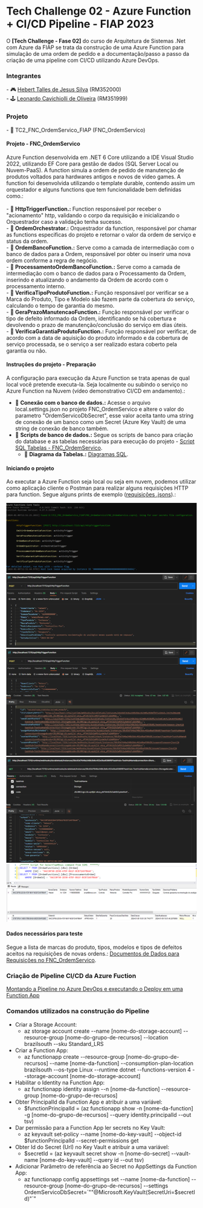 <h1 align="left">Tech Challenge 02 - Azure Function + CI/CD Pipeline - FIAP 2023</h1>
O <b>[Tech Challenge - Fase 02]</b> do curso de Arquitetura de Sistemas .Net com Azure da FIAP se trata da construção de uma Azure Function para simulação de uma ordem de pedido e a documentação/passo a passo da criação de uma pipeline com CI/CD utilizando Azure DevOps.

<h3 align="left">Integrantes</h3>
- 🎮 <a href="https://github.com/talles2512">Hebert Talles de Jesus Silva</a> (RM352000)</br>
- 🕹️ <a href="https://github.com/LeonardoCavi">Leonardo Cavichiolli de Oliveira</a> (RM351999)

<h3 align="left">Projeto</h3>
- 👾 TC2_FNC_OrdemServico_FIAP (FNC_OrdemServico)

<h4 align="left">Projeto - FNC_OrdemServico</h4>
Azure Function desenvolvida em .NET 6 Core utilizando a IDE Visual Studio 2022, utilizando EF Core para gestão de dados (SQL Server Local ou Nuvem-PaaS). A function simula a ordem de pedido de manutenção de produtos voltados para hardwares antigos e novos de video games. A function foi desenvolvida utilizando o template durable, contendo assim um orquestador e alguns functions que tem funcionalidade bem definidas como.:
</br>
</br>
- 👾 <b>HttpTriggerFunction.:</b> Function responsável por receber o "acionamento" http, validando o corpo da requisição e inicializando o Orquestrador caso a validação tenha sucesso.</br>
- 👾 <b>OrdemOrchestrator.:</b> Orquestrador da function, responsável por chamar as functions especificas do projeto e retornar o valor da ordem de serviço e status da ordem.</br>
- 👾 <b>OrdemBancoFunction.:</b> Serve como a camada de intermediação com o banco de dados para a Ordem, responsável por obter ou inserir uma nova ordem conforme a regra de negócio.</br>
- 👾 <b>ProcessamentoOrdemBancoFunction.:</b> Serve como a camada de intermediação com o banco de dados para o Processamento da Ordem, inserindo e atualizando o andamento da Ordem de acordo com o processamento interno.</br>
- 👾 <b>VerificaTipoProdutoFunction.:</b> Função responsável por verificar se a Marca do Produto, Tipo e Modelo são fazem parte da cobertura do serviço, calculando o tempo de garantia do mesmo.</br>
- 👾 <b>GeraPrazoManutencaoFunction.:</b> Função responsável por verificar o tipo de defeito informado da Ordem, identificando se há cobertura e devolvendo o prazo de manutenção/conclusão do serviço em dias úteis.</br>
- 👾 <b>VerificaGarantiaProdutoFunction.:</b> Função responsável por verificar, de acordo com a data de aquisição do produto informado e da cobertura de serviço processada, se o serviço a ser realizado estara coberto pela garantia ou não.</br>

<h4 align="left">Instruções do projeto - Preparação</h4>
A configuração para execução da Azure Function se trata apenas de qual local você pretende executa-la. Seja localmente ou subindo o serviço no Azure Function na Nuvem (vídeo demonstrativo CI/CD em andamento).:

- 👾 <b>Conexão com o banco de dados.:</b> Acesse o arquivo local.settings.json no projeto FNC_OrdemServico e altere o valor do parametro "OrdemServicoDbSecret", esse valor aceita tanto uma string de conexão de um banco como um Secret (Azure Key Vault) de uma string de conexão de banco também.</br>
- 👾 <b>Scripts de banco de dados.:</b> Segue os scripts de banco para criação do database e as tabelas necessárias para execução do projeto - <a href="https://github.com/talles2512/TC2_FNC_OrdemServico_FIAP/blob/develop/Documentos%20Uteis/Scripts%20FNC_OrdemServico/ScriptSQL_FNC_OrdemServico.sql">Script SQL Tabelas - FNC_OrdemServico</a>.</br>
    - 👾 <b>Diagrama da Tabelas.:</b> <a href="https://github.com/talles2512/TC2_FNC_OrdemServico_FIAP/blob/develop/Documentos%20Uteis/Scripts%20FNC_OrdemServico/Diagrama_FNC_OrdemServico_Tabelas.png">Diagramas SQL</a>.

<h4 align="left">Iniciando o projeto</h4>
Ao executar a Azure Function seja local ou seja em nuvem, podemos utilizar como aplicação cliente o Postman para realizar alguns requisições HTTP para function. Segue alguns prints de exemplo (<a href="https://github.com/talles2512/TC2_FNC_OrdemServico_FIAP/tree/develop/Documentos%20Uteis/Json%20Exemplo">requisições .jsons</a>).:

<img src="https://github.com/talles2512/TC2_FNC_OrdemServico_FIAP/blob/develop/Documentos%20Uteis/Prints%20Uteis/01%20-%20Function%20Rodando%20no%20Console%20Windows.png"></img>
<img src="https://github.com/talles2512/TC2_FNC_OrdemServico_FIAP/blob/develop/Documentos%20Uteis/Prints%20Uteis/02%20-%20Prepara%C3%A7%C3%A3o%20da%20Requisi%C3%A7%C3%A3o%20para%20o%20HttpTriggerFunction%20no%20Postman.png"></img>
<img src="https://github.com/talles2512/TC2_FNC_OrdemServico_FIAP/blob/develop/Documentos%20Uteis/Prints%20Uteis/03%20-%20Retorno%20da%20Requisi%C3%A7%C3%A3o%20do%20FNC_OrdemServico.png"></img>
<img src="https://github.com/talles2512/TC2_FNC_OrdemServico_FIAP/blob/develop/Documentos%20Uteis/Prints%20Uteis/04%20-%20Verificando%20o%20statusQueryGetUri%20da%20Ordem%20enviada.png"></img>
<img src="https://github.com/talles2512/TC2_FNC_OrdemServico_FIAP/blob/develop/Documentos%20Uteis/Prints%20Uteis/05%20-%20Verificando%20o%20Registro%20da%20Ordem%20enviada%20no%20Banco%20de%20Dados.png"></img>

<h4 align="left">Dados necessários para teste</h4>
Segue a lista de marcas do produto, tipos, modelos e tipos de defeitos aceitos na requisições de novas ordens.: <a href="https://github.com/talles2512/TC2_FNC_OrdemServico_FIAP/blob/develop/Documentos%20Uteis/Dados%20Necessarios%20para%20Emissao%20de%20Ordem/readme.md">Documentos de Dados para Requisições no FNC_OrdemServico</a>.

<h3 align="left">Criação de Pipeline CI/CD da Azure Fuction</h3>
<a href="https://youtu.be/UF5xlfjW_Fk">Montando a Pipeline no Azure DevOps e executando o Deploy em uma Function App</a></br>

<h3 align="left">Comandos utilizados na construção do Pipeline</h3>

- Criar a Storage Account:</br>
    - az storage account create --name [nome-do-storage-account] --resource-group [nome-do-grupo-de-recursos] --location brazilsouth --sku Standard_LRS</br>
- Criar a Function App:</br>
    - az functionapp create --resource-group [nome-do-grupo-de-recursos] --name [nome-da-function] --consumption-plan-location brazilsouth --os-type Linux --runtime dotnet --functions-version 4 --storage-account [nome-do-storage-account]</br>
- Habilitar o Identity na Function App:</br>
    - az functionapp identity assign --n [nome-da-function] --resource-group [nome-do-grupo-de-recursos]</br>
- Obter PrincipalId da Function App e atribuir a uma variável:</br>
    - $functionPrincipalId = (az functionapp show -n [nome-da-function] -g [nome-do-grupo-de-recursos] --query identity.principalId --out tsv)</br>
- Dar permissão para a Function App ler secrets no Key Vault:</br>
    - az keyvault set-policy --name [nome-do-key-vault] --object-id $functionPrincipalId --secret-permissions get</br>
- Obter Id do Secret (Url) no Key Vault e atribuir a uma variável:</br>
    - $secretId = (az keyvault secret show -n [nome-do-secret] --vault-name [nome-do-key-vault] --query id --out tsv)</br>
- Adicionar Parâmetro de referência ao Secret no AppSettings da Function App:</br>
    - az functionapp config appsettings set --name [nome-da-function] --resource-group [nome-do-grupo-de-recursos] --settings OrdemServicoDbSecret=\`""@Microsoft.KeyVault(SecretUri=$secretId)"`"</br>
